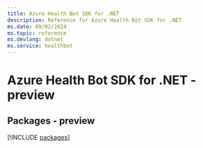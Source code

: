 ```yaml
---
title: Azure Health Bot SDK for .NET
description: Reference for Azure Health Bot SDK for .NET
ms.date: 09/02/2024
ms.topic: reference
ms.devlang: dotnet
ms.service: healthbot
---
```

# Azure Health Bot SDK for .NET - preview
## Packages - preview
[!INCLUDE [packages](health-bot-index.md)]